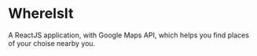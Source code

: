 # WhereIsIt
A ReactJS application, with Google Maps API, which helps you find places of your choise nearby you.
